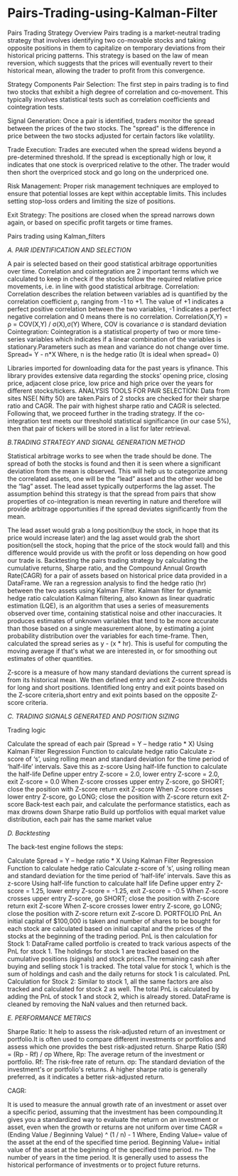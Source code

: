 # Pairs-Trading-using-Kalman-Filter

Pairs Trading Strategy Overview
Pairs trading is a market-neutral trading strategy that involves identifying two co-movable stocks and taking opposite positions in them to capitalize on temporary deviations from their historical pricing patterns. This strategy is based on the law of mean reversion, which suggests that the prices will eventually revert to their historical mean, allowing the trader to profit from this convergence.

Strategy Components Pair Selection: The first step in pairs trading is to find two stocks that exhibit a high degree of correlation and co-movement. This typically involves statistical tests such as correlation coefficients and cointegration tests.

Signal Generation: Once a pair is identified, traders monitor the spread between the prices of the two stocks. The "spread" is the difference in price between the two stocks adjusted for certain factors like volatility.

Trade Execution: Trades are executed when the spread widens beyond a pre-determined threshold. If the spread is exceptionally high or low, it indicates that one stock is overpriced relative to the other. The trader would then short the overpriced stock and go long on the underpriced one.

Risk Management: Proper risk management techniques are employed to ensure that potential losses are kept within acceptable limits. This includes setting stop-loss orders and limiting the size of positions.

Exit Strategy: The positions are closed when the spread narrows down again, or based on specific profit targets or time frames.

Pairs trading using Kalman_filters

*A. PAIR IDENTIFICATION AND SELECTION*

A pair is selected based on their good statistical arbitrage opportunities over time. Correlation and cointegration are 2 important terms which we calculated to keep in check if the stocks follow the required relative price movements, i.e. in line with good statistical arbitrage. Correlation: Correlation describes the relation between variables ad is quantified by the correlation coefficient ρ, ranging from -1 to +1. The value of +1 indicates a perfect positive correlation between the two variables, -1 indicates a perfect negative correlation and 0 means there is no correlation. Correlation(X,Y) = ρ = COV(X,Y) / σ(X),σ(Y) Where, COV is covariance σ is standard deviation Cointegration: Cointegration is a statistical property of two or more time-series variables which indicates if a linear combination of the variables is stationary.Parameters such as mean and variance do not change over time. Spread= Y - n*X Where, n is the hedge ratio (It is ideal when spread= 0)

Libraries imported for downloading data for the past years is yfinance. This library provides extensive data regarding the stocks’ opening price, closing price, adjacent close price, low price and high price over the years for different stocks/tickers. ANALYSIS TOOLS FOR PAIR SELECTION: Data from sites NSE( Nifty 50) are taken.Pairs of 2 stocks are checked for their sharpe ratio and CAGR. The pair with highest sharpe ratio and CAGR is selected. Following that, we proceed further in the trading strategy. If the co-integration test meets our threshold statistical significance (in our case 5%), then that pair of tickers will be stored in a list for later retrieval.

*B.TRADING STRATEGY AND SIGNAL GENERATION METHOD*


Statistical arbitrage works to see when the trade should be done. The spread of both the stocks is found and then it is seen where a significant deviation from the mean is observed. This will help us to categorize among the correlated assets, one will be the “lead” asset and the other would be the “lag” asset. The lead asset typically outperforms the lag asset. The assumption behind this strategy is that the spread from pairs that show properties of co-integration is mean reverting in nature and therefore will provide arbitrage opportunities if the spread deviates significantly from the mean.

The lead asset would grab a long position(buy the stock, in hope that its price would increase later) and the lag asset would grab the short position(sell the stock, hoping that the price of the stock would fall) and this difference would provide us with the profit or loss depending on how good our trade is. Backtesting the pairs trading strategy by calculating the cumulative returns, Sharpe ratio, and the Compound Annual Growth Rate(CAGR) for a pair of assets based on historical price data provided in a DataFrame. We ran a regression analysis to find the hedge ratio (hr) between the two assets using Kalman Filter. Kalman filter for dynamic hedge ratio calculation Kalman filtering, also known as linear quadratic estimation (LQE), is an algorithm that uses a series of measurements observed over time, containing statistical noise and other inaccuracies. It produces estimates of unknown variables that tend to be more accurate than those based on a single measurement alone, by estimating a joint probability distribution over the variables for each time-frame. Then, calculated the spread series as y - (x * hr). This is useful for computing the moving average if that's what we are interested in, or for smoothing out estimates of other quantities.

Z-score is a measure of how many standard deviations the current spread is from its historical mean. We then defined entry and exit Z-score thresholds for long and short positions. Identified long entry and exit points based on the Z-score criteria,short entry and exit points based on the opposite Z-score criteria.

*C. TRADING SIGNALS GENERATED AND POSITION SIZING*

Trading logic

Calculate the spread of each pair (Spread = Y – hedge ratio * X)
Using Kalman Filter Regression Function to calculate hedge ratio
Calculate z-score of ‘s’, using rolling mean and standard deviation for the time period of ‘half-life’ intervals. Save this as z-score
Using half-life function to calculate the half-life
Define upper entry Z-score = 2.0, lower entry Z-score = 2.0, exit Z-score = 0.0
When Z-score crosses upper entry Z-score, go SHORT; close the position with Z-score return exit Z-score
When Z-score crosses lower entry Z-score, go LONG; close the position with Z-score return exit Z-score
Back-test each pair, and calculate the performance statistics, each as max drowns down Sharpe ratio
Build up portfolios with equal market value distribution, each pair has the same market value


*D. Backtesting*

The back-test engine follows the steps:

Calculate Spread = Y – hedge ratio * X
Using Kalman Filter Regression Function to calculate hedge ratio
Calculate z-score of ‘s’, using rolling mean and standard deviation for the time period of ‘half-life’ intervals. Save this as z-score
Using half-life function to calculate half life
Define upper entry Z-score = 1.25, lower entry Z-score = -1.25, exit Z-score = -0.5
When Z-score crosses upper entry Z-score, go SHORT; close the position with Z-score return exit Z-score
When Z-score crosses lower entry Z-score, go LONG; close the position with Z-score return exit Z-score D. PORTFOLIO PnL An initial capital of $100,000 is taken and number of shares to be bought for each stock are calculated based on initial capital and the prices of the stocks at the beginning of the trading period. PnL is then calculation for Stock 1: DataFrame called portfolio is created to track various aspects of the PnL for stock 1.
The holdings for stock 1 are tracked based on the cumulative positions (signals) and stock prices.The remaining cash after buying and selling stock 1 is tracked. The total value for stock 1, which is the sum of holdings and cash and the daily returns for stock 1 is calculated. PnL Calculation for Stock 2: Similar to stock 1, all the same factors are also tracked and calculated for stock 2 as well. The total PnL is calculated by adding the PnL of stock 1 and stock 2, which is already stored. DataFrame is cleaned by removing the NaN values and then returned back.


*E. PERFORMANCE METRICS*

Sharpe Ratio: It help to assess the risk-adjusted return of an investment or portfolio.It is often used to compare different investments or portfolios and assess which one provides the best risk-adjusted return. Sharpe Ratio (SR) = (Rp - Rf) / σp Where, Rp: The average return of the investment or portfolio. Rf: The risk-free rate of return. σp: The standard deviation of the investment's or portfolio's returns. A higher sharpe ratio is generally preferred, as it indicates a better risk-adjusted return.

CAGR:

It is used to measure the annual growth rate of an investment or asset over a specific period, assuming that the investment has been compounding.It gives you a standardized way to evaluate the return on an investment or asset, even when the growth or returns are not uniform over time CAGR = (Ending Value / Beginning Value) ^ (1 / n) - 1 Where, Ending Value= value of the asset at the end of the specified time period. Beginning Value= initial value of the asset at the beginning of the specified time period. n= The number of years in the time period. It is generally used to assess the historical performance of investments or to project future returns.
